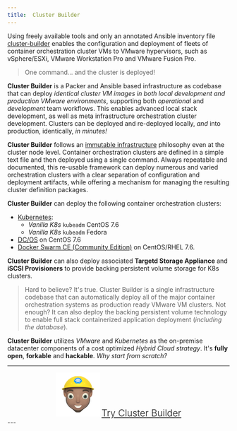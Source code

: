 ```yaml
---
title:  Cluster Builder
---
```


Using freely available tools and only an annotated Ansible inventory file [cluster-builder](https://github.com/ids/cluster-builder) enables the configuration and deployment of fleets of container orchestration cluster VMs to VMware hypervisors, such as vSphere/ESXi, VMware Workstation Pro and VMware Fusion Pro.

> One command... and the cluster is deployed!

<script id="asciicast-AsUInfjr7c1hWgI5SmodVtd59" src="https://asciinema.org/a/AsUInfjr7c1hWgI5SmodVtd59.js" async data-autoplay="true" data-rows="41" data-theme="tango" data-size="small" data-speed="15"></script>

<script
  src="https://code.jquery.com/jquery-3.3.1.min.js"
  integrity="sha256-FgpCb/KJQlLNfOu91ta32o/NMZxltwRo8QtmkMRdAu8="
  crossorigin="anonymous"></script>

__Cluster Builder__ is a Packer and Ansible based infrastructure as codebase that can deploy _identical cluster VM images in both local development and production VMware environments_, supporting both _operational_ and _development_ team workflows.  This enables advanced local stack development, as well as meta infrastructure orchestration cluster development.  Clusters can be deployed and re-deployed locally, _and_ into production, identically, _in minutes!_

__Cluster Builder__ follows an [immutable infrastructure](https://www.digitalocean.com/community/tutorials/what-is-immutable-infrastructure) philosophy even at the cluster node level.  Container orchestration clusters are defined in a simple text file and then deployed using a single command.  Always repeatable and documented, this re-usable framework can deploy numerous and varied orchestration clusters with a clear separation of configuration and deployment artifacts, while offering a mechanism for managing the resulting cluster definition packages.

__Cluster Builder__ can deploy the following container orchestration clusters:

* [Kubernetes](https://kubernetes.io/):
  * _Vanilla K8s_ `kubeadm` CentOS 7.6
  * _Vanilla K8s_ `kubeadm` Fedora  
* [DC/OS](https://dcos.io/) on CentOS 7.6
* [Docker Swarm CE (Community Edition)](https://docs.docker.com/engine/swarm/) on CentOS/RHEL 7.6.

__Cluster Builder__ can also deploy associated __Targetd Storage Appliance__ and __iSCSI Provisioners__ to provide backing persistent volume storage for K8s clusters.

> Hard to believe?  It's true.  Cluster Builder is a single infrastructure codebase that can automatically deploy all of the major container orchestration systems as production ready VMware VM clusters.  Not enough? It can also deploy the backing persistent volume technology to enable full stack containerized application deployment (_including the database_).  

__Cluster Builder__ utilizes _VMware_ and _Kubernetes_ as the on-premise datacenter components of a cost optimized _Hybrid Cloud strategy_. It's __fully open__, __forkable__ and __hackable__.  _Why start from scratch?_

---
<div class="center">
<img style="width: 100px" src="/assets/images/cbLogo2-100.png" >
<a id="try-cb-link" href="https://github.com/ids/cluster-builder">Try Cluster Builder</a>
</div>
---
<script>

window.onload = function() {

  function swapClusterType() {
    var cluster = $("#title-cluster-type").text();
    switch(cluster) {
      case "Kubernetes":
        cluster = "Docker Swarm";
        break;
      case "Docker Swarm":
        cluster = "DC/OS";
        break;
      default:
        cluster = "Kubernetes";
    }
    $("#title-cluster-type").fadeOut(function(){
      $("#title-cluster-type").html(cluster);
      $("#title-cluster-type").fadeIn();
    });
  }

  function swapEnv() {
    var cluster = $("#title-vmware-env").text();
    switch(cluster) {
      case "VMware ESXi":
        cluster = "VMware Fusion";
        break;
      case "VMware Fusion":
        cluster = "VMware Workstation Windows";
        break;
      case "VMware Workstation Windows":
        cluster = "VMware Workstation Linux";
        break;
      default:
        cluster = "VMware ESXi";
    }
    $("#title-vmware-env").fadeOut(function(){
      $("#title-vmware-env").html(cluster);
      $("#title-vmware-env").fadeIn();
    });
  }

  //setInterval(swapClusterType,5000);
  //setInterval(swapEnv,3500);

  //swapClusterType();
  //swapEnv();

}

</script>

<style>

#title-flash {
  font-weight: 200;
  font-size: 1.5em;
}

#project_title,
#project_tagline {
  margin-left: 10px;
}

#title-cluster-type,
#title-vmware-env {
  font-weight: bolder;
  color: #333;
}

#try-cb-link {
  font-weight: 300;
  font-size: 1.5em;
}

.center {
  text-align: center;
}

.marketing-hype {
  color: #787977;
  font-weight: 400;
  font-size: 1.1em;
}

#main_content p {
  font-size: 1.1em;
  font-weight: 300;
  margin-top: 30px;
  margin-bottom: 30px;
}

.asciicast {
  max-height: 511px;
}
</style>